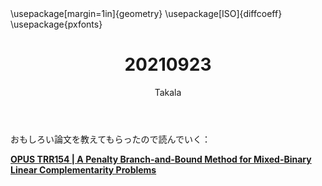 ﻿---
title: 20210923
yesterday: 20210922
tomorrow: 20210924
days: 636
author: Takala
header-includes:
  - \usepackage[margin=1in]{geometry}
  - \usepackage[ISO]{diffcoeff}
  - \usepackage{pxfonts}
---



おもしろい論文を教えてもらったので読んでいく：


**[OPUS TRR154 | A Penalty Branch-and-Bound Method for Mixed-Binary Linear Complementarity Problems](https://opus4.kobv.de/opus4-trr154/frontdoor/index/index/docId/394)**


